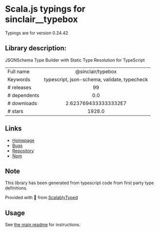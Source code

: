 
# Scala.js typings for sinclair__typebox

Typings are for version 0.24.42

## Library description:
JSONSchema Type Builder with Static Type Resolution for TypeScript

|                    |                 |
| ------------------ | :-------------: |
| Full name          | @sinclair/typebox |
| Keywords           | typescript, json-schema, validate, typecheck |
| # releases         | 99 |
| # dependents       | 0.0 |
| # downloads        | 2.6237694333333332E7 |
| # stars            | 1928.0 |

## Links
- [Homepage](https://github.com/sinclairzx81/typebox#readme)
- [Bugs](https://github.com/sinclairzx81/typebox/issues)
- [Repository](https://github.com/sinclairzx81/typebox)
- [Npm](https://www.npmjs.com/package/%40sinclair%2Ftypebox)
    


## Note
This library has been generated from typescript code from first party type definitions.

Provided with :purple_heart: from [ScalablyTyped](https://github.com/oyvindberg/ScalablyTyped)

## Usage
See [the main readme](../../readme.md) for instructions.


